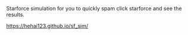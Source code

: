 Starforce simulation for you to quickly spam click starforce and see the results.

https://hehai123.github.io/sf_sim/
